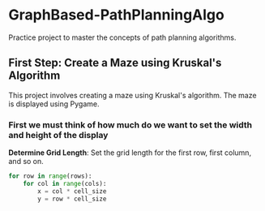 # GraphBased-PathPlanningAlgo

Practice project to master the concepts of path planning algorithms.

## First Step: Create a Maze using Kruskal's Algorithm

This project involves creating a maze using Kruskal's algorithm. The maze is displayed using Pygame.

### First we must think of how much do we want to set the width and height of the display 

**Determine Grid Length**: Set the grid length for the first row, first column, and so on. 

```python
for row in range(rows):
    for col in range(cols):
        x = col * cell_size
        y = row * cell_size
      

